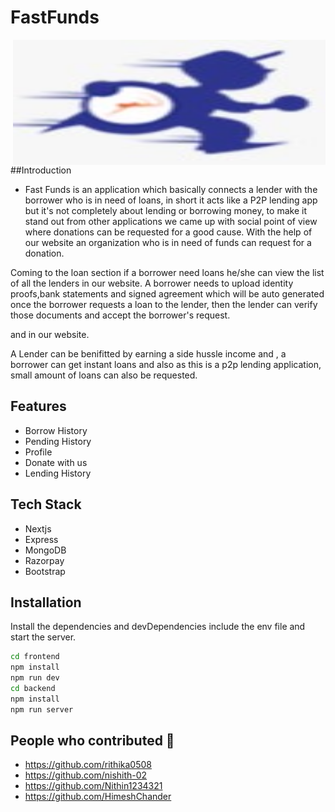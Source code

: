 # FastFunds

<img align="right" width="500" height="200" title="ParkCapsule" src="https://github.com/nishith-02/FastFunds/blob/main/fastfunds_frontend/public/logo.jpeg"/>

##Introduction
- Fast Funds is an application which basically connects a lender with the borrower who is in need of loans, in short it acts 
like a P2P lending app but it's not completely about lending or borrowing money, to make it stand out from other applications 
we came up with social point of view where donations can be requested for a good cause. With the help of our website an organization who is in need of funds can request for a donation. 
    
Coming to the loan section if a borrower need loans he/she can view the list of all the lenders in our website.
A borrower needs to upload identity proofs,bank statements and signed agreement which will be auto generated once 
the borrower requests a loan to the lender, then the lender can verify those documents and accept the borrower's request.

and in our website.

A Lender can be benifitted by earning a side hussle income and , a borrower can get instant loans 
and also as this is a p2p lending application, small amount of loans can also be requested.



## Features

- Borrow History
- Pending History
- Profile
- Donate with us
- Lending History

## Tech Stack

- Nextjs
- Express
- MongoDB
- Razorpay
- Bootstrap



## Installation

Install the dependencies and devDependencies include the env file and start the server.

```sh
cd frontend
npm install
npm run dev
cd backend
npm install
npm run server
```

## People who contributed 🤝

- https://github.com/rithika0508
- https://github.com/nishith-02
- https://github.com/Nithin1234321
- https://github.com/HimeshChander
